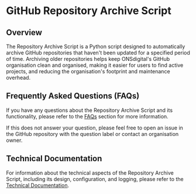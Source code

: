 # GitHub Repository Archive Script

## Overview

The Repository Archive Script is a Python script designed to automatically archive GitHub repositories that haven't been updated for a specified period of time. Archiving older repositories helps keep ONSdigital's GitHub organisation clean and organised, making it easier for users to find active projects, and reducing the organisation's footprint and maintenance overhead.

## Frequently Asked Questions (FAQs)

If you have any questions about the Repository Archive Script and its functionality, please refer to the [FAQs](./faq.md) section for more information.

If this does not answer your question, please feel free to open an issue in the GitHub repository with the question label or contact an organisation owner.

## Technical Documentation

For information about the technical aspects of the Repository Archive Script, including its design, configuration, and logging, please refer to the [Technical Documentation](./technical_documentation/overview.md).
